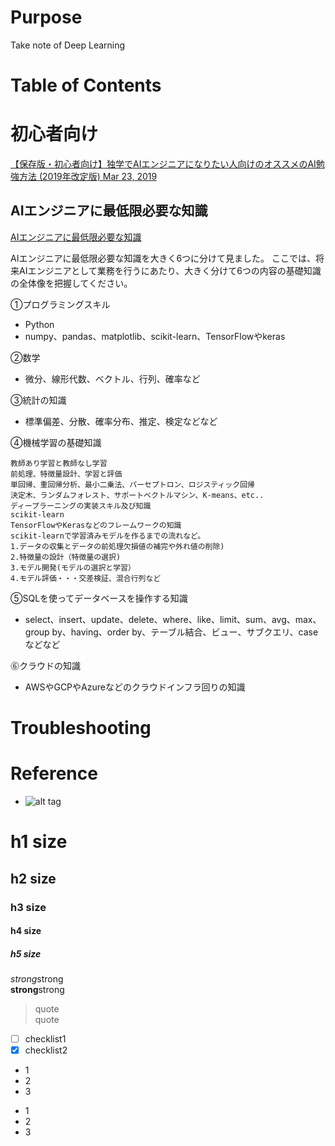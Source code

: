 # Purpose  
Take note of Deep Learning  

# Table of Contents  
[]()  

# 初心者向け  
[【保存版・初心者向け】独学でAIエンジニアになりたい人向けのオススメのAI勉強方法 (2019年改定版) Mar 23, 2019](https://qiita.com/tani_AI_Academy/items/ab2208e21a2215f8dfad)  

## AIエンジニアに最低限必要な知識  
[AIエンジニアに最低限必要な知識](https://qiita.com/tani_AI_Academy/items/ab2208e21a2215f8dfad#ai%E3%82%A8%E3%83%B3%E3%82%B8%E3%83%8B%E3%82%A2%E3%81%AB%E6%9C%80%E4%BD%8E%E9%99%90%E5%BF%85%E8%A6%81%E3%81%AA%E7%9F%A5%E8%AD%98)  

AIエンジニアに最低限必要な知識を大きく6つに分けて見ました。
ここでは、将来AIエンジニアとして業務を行うにあたり、大きく分けて6つの内容の基礎知識の全体像を把握してください。

①プログラミングスキル
- Python
- numpy、pandas、matplotlib、scikit-learn、TensorFlowやkeras

②数学
- 微分、線形代数、ベクトル、行列、確率など

③統計の知識
- 標準偏差、分散、確率分布、推定、検定などなど

④機械学習の基礎知識

    教師あり学習と教師なし学習
    前処理、特徴量設計、学習と評価
    単回帰、重回帰分析、最小二乗法、パーセプトロン、ロジスティック回帰
    決定木、ランダムフォレスト、サポートベクトルマシン、K-means、etc..
    ディープラーニングの実装スキル及び知識
    scikit-learn
    TensorFlowやKerasなどのフレームワークの知識
    scikit-learnで学習済みモデルを作るまでの流れなど。
    1.データの収集とデータの前処理欠損値の補完や外れ値の削除)
    2.特徴量の設計（特徴量の選択)
    3.モデル開発(モデルの選択と学習）
    4.モデル評価・・・交差検証、混合行列など

⑤SQLを使ってデータベースを操作する知識
- select、insert、update、delete、where、like、limit、sum、avg、max、group by、having、order by、テーブル結合、ビュー、サブクエリ、caseなどなど

⓺クラウドの知識
- AWSやGCPやAzureなどのクラウドインフラ回りの知識

# Troubleshooting


# Reference


* []()
![alt tag]()

# h1 size

## h2 size

### h3 size

#### h4 size

##### h5 size

*strong*strong  
**strong**strong  

> quote  
> quote

- [ ] checklist1
- [x] checklist2

* 1
* 2
* 3

- 1
- 2
- 3
